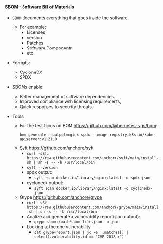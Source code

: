 #### SBOM - Software Bill of Materials

- `SBOM` documents everything that goes inside the software.
  - For example:
    - Licenses
    - version
    - Patches
    - Software Components
    - etc

- Formats:
  - CycloneDX
  - SPDX

- SBOMs enable:
  - Better management of software dependencies,
  - Improved compliance with licensing requirements,
  - Quick responses to security threats.

- Tools:
  - For the test focus on BOM <https://github.com/kubernetes-sigs/bom>:
    ```
    bom generate --output=nginx.spdx --image registry.k8s.io/kube-apiserver:v1.21.0
    ```
  - Syft <https://github.com/anchore/syft>
    - `curl -sSfL https://raw.githubusercontent.com/anchore/syft/main/install.sh | sh -s -- -b /usr/local/bin`
    - `syft --version`
    - spdx output:
      - `syft scan docker.io/library/nginx:latest -o spdx-json`
    - cyclonedx output:
      - `syft scan docker.io/library/nginx:latest -o cyclonedx-json`
  - Grype <https://github.com/anchore/grype>
    - `curl -sSfL https://raw.githubusercontent.com/anchore/grype/main/install.sh | sh -s -- -b /usr/local/bin`
    - Analize and generate a vulnerability report(json output):
      - `grype sbom:/path/sbom-file.json -o json`
    - Looking at the one vulnerability
      - `cat grype-report.json | jq -e '.matches[] | select(.vulnerability.id == "CVE-2018-x")'`